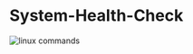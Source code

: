 # System-Health-Check

![linux commands](https://github.com/user-attachments/assets/2e6b5d37-a84e-4bd1-9bd0-30dcd3ab45ec)
